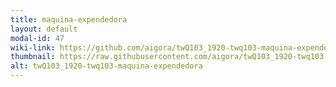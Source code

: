 ```yaml
---
title: maquina-expendedora
layout: default
modal-id: 47
wiki-link: https://github.com/aigora/twQ103_1920-twq103-maquina-expendedora/wiki
thumbnail: https://raw.githubusercontent.com/aigora/twQ103_1920-twq103-maquina-expendedora/master/logo.png
alt: twQ103_1920-twq103-maquina-expendedora
---
```

